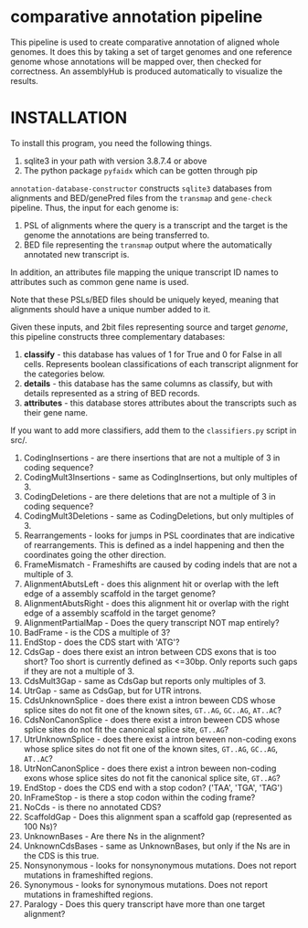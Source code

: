 # comparative annotation pipeline

This pipeline is used to create comparative annotation of aligned whole genomes. It does this by taking a set of target genomes and one reference genome whose annotations will be mapped over, then checked for correctness. An assemblyHub is produced automatically to visualize the results.


# INSTALLATION
To install this program, you need the following things.
1. sqlite3 in your path with version 3.8.7.4 or above
2. The python package `pyfaidx` which can be gotten through pip


`annotation-database-constructor` constructs `sqlite3` databases from alignments and BED/genePred files from the `transmap` and `gene-check` pipeline. Thus, the input for each genome is:

1. PSL of alignments where the query is a transcript and the target is the genome the annotations are being transferred to.
2. BED file representing the `transmap` output where the automatically annotated new transcript is.

In addition, an attributes file mapping the unique transcript ID names to attributes such as common gene name is used.

Note that these PSLs/BED files should be uniquely keyed, meaning that alignments should have a unique number added to it.

Given these inputs, and 2bit files representing source and target *genome*, this pipeline constructs three complementary databases:

1. **classify** - this database has values of 1 for True and 0 for False in all cells. Represents boolean classifications of each transcript alignment for the categories below.
2. **details** - this database has the same columns as classify, but with details represented as a string of BED records.
3. **attributes** - this database stores attributes about the transcripts such as their gene name.

If you want to add more classifiers, add them to the `classifiers.py` script in src/.


1. CodingInsertions - are there insertions that are not a multiple of 3 in coding sequence?
2. CodingMult3Insertions - same as CodingInsertions, but only multiples of 3.
3. CodingDeletions - are there deletions that are not a multiple of 3 in coding sequence?
4. CodingMult3Deletions - same as CodingDeletions, but only multiples of 3.
5. Rearrangements - looks for jumps in PSL coordinates that are indicative of rearrangements. This is defined as a indel happening and then the coordinates going the other direction.
6. FrameMismatch - Frameshifts are caused by coding indels that are not a multiple of 3.
7. AlignmentAbutsLeft - does this alignment hit or overlap with the left edge of a assembly scaffold in the target genome?
8. AlignmentAbutsRight - does this alignment hit or overlap with the right edge of a assembly scaffold in the target genome?
9. AlignmentPartialMap - Does the query transcript NOT map entirely?
10. BadFrame - is the CDS a multiple of 3?
11. EndStop - does the CDS start with 'ATG'?
12. CdsGap - does there exist an intron between CDS exons that is too short? Too short is currently defined as <=30bp. Only reports such gaps if they are not a multiple of 3.
13. CdsMult3Gap - same as CdsGap but reports only multiples of 3.
14. UtrGap - same as CdsGap, but for UTR introns.
15. CdsUnknownSplice - does there exist a intron beween CDS whose splice sites do not fit one of the known sites, `GT..AG`, `GC..AG`, `AT..AC`?
19. CdsNonCanonSplice - does there exist a intron beween CDS whose splice sites do not fit the canonical splice site, `GT..AG`?
16. UtrUnknownSplice - does there exist a intron beween non-coding exons whose splice sites do not fit one of the known sites, `GT..AG`, `GC..AG`, `AT..AC`?
17. UtrNonCanonSplice - does there exist a intron beween non-coding exons whose splice sites do not fit the canonical splice site, `GT..AG`?
18. EndStop - does the CDS end with a stop codon? ('TAA', 'TGA', 'TAG')
19. InFrameStop - is there a stop codon within the coding frame?
20. NoCds - is there no annotated CDS?
21. ScaffoldGap - Does this alignment span a scaffold gap (represented as 100 Ns)?
22. UnknownBases - Are there Ns in the alignment?
23. UnknownCdsBases - same as UnknownBases, but only if the Ns are in the CDS is this true.
24. Nonsynonymous - looks for nonsynonymous mutations. Does not report mutations in frameshifted regions.
25. Synonymous - looks for synonymous mutations. Does not report mutations in frameshifted regions.
26. Paralogy - Does this query transcript have more than one target alignment?